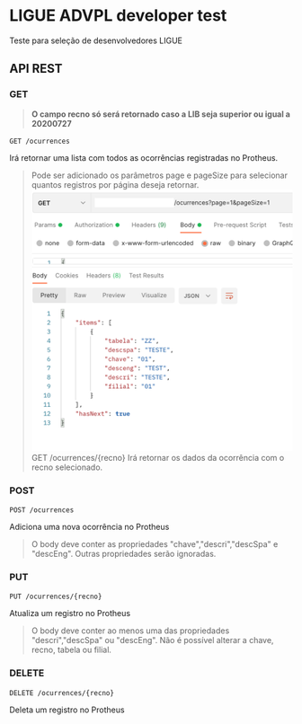 # LIGUE ADVPL developer test
Teste para seleção de desenvolvedores LIGUE

## API REST
### GET
> **O campo recno só será retornado caso a LIB seja superior ou igual a 20200727**

	GET /ocurrences
Irá retornar uma lista com todos as ocorrências registradas no Protheus.
> Pode ser adicionado os parâmetros page e pageSize para selecionar quantos registros por página deseja retornar. 
![Exemplo get /ocurrences?page=1&pageSize=1](/exemplos/get_page.png "Exemplo get /ocurrences?page=1&pageSize=1")
	GET /ocurrences/{recno}
Irá retornar os dados da ocorrência com o recno selecionado.

### POST
	POST /ocurrences
Adiciona uma nova ocorrência no Protheus
> O body deve conter as propriedades "chave","descri","descSpa" e "descEng". Outras propriedades serão ignoradas.

### PUT
	PUT /ocurrences/{recno}
Atualiza um registro no Protheus
> O body deve conter ao menos uma das propriedades "descri","descSpa" ou "descEng". Não é possível alterar a chave, recno, tabela ou filial.

### DELETE
	DELETE /ocurrences/{recno}
Deleta um registro no Protheus
